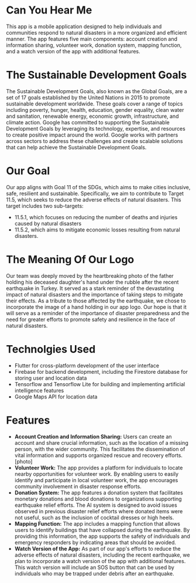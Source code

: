 # Can You Hear Me

This app is a mobile application designed to help individuals and communities respond to natural disasters in a more organized and efficient manner. The app features five main components: account creation and information sharing, volunteer work, donation system, mapping function, and a watch version of the app with additional features.
# The Sustainable Development Goals
 The Sustainable Development Goals, also known as the Global Goals, are a set of 17 goals established by the United Nations in 2015 to promote sustainable development worldwide. These goals cover a range of topics including poverty, hunger, health, education, gender equality, clean water and sanitation, renewable energy, economic growth, infrastructure, and climate action. Google has committed to supporting the Sustainable Development Goals by leveraging its technology, expertise, and resources to create positive impact around the world. Google works with partners across sectors to address these challenges and create scalable solutions that can help achieve the Sustainable Development Goals.

# Our Goal
Our app aligns with Goal 11 of the SDGs, which aims to make cities inclusive, safe, resilient and sustainable. Specifically, we aim to contribute to Target 11.5, which seeks to reduce the adverse effects of natural disasters. This target includes two sub-targets: 
* 11.5.1, which focuses on reducing the number of deaths and injuries caused by natural disasters
* 11.5.2, which aims to mitigate economic losses resulting from natural disasters. 

# The Meaning Of Our Logo
Our team was deeply moved by the heartbreaking photo of the father holding his deceased daughter's hand under the rubble after the recent earthquake in Turkey. It served as a stark reminder of the devastating impact of natural disasters and the importance of taking steps to mitigate their effects. As a tribute to those affected by the earthquake, we chose to incorporate the image of a hand holding in our app logo. Our hope is that it will serve as a reminder of the importance of disaster preparedness and the need for greater efforts to promote safety and resilience in the face of natural disasters.

# Technolgies Used
* Flutter for cross-platform development of the user interface
* Firebase for backend development, including the Firestore database for storing user and location data
* Tensorflow and Tensorflow Lite for building and implementing artificial intelligence features
* Google Maps API for location data

# Features
* **Account Creation and Information Sharing:** Users can create an account and share crucial information, such as the location of a missing person, with the wider community. This facilitates the dissemination of vital information and supports organized rescue and recovery efforts.
[photo]
* **Volunteer Work:** The app provides a platform for individuals to locate nearby opportunities for volunteer work. By enabling users to easily identify and participate in local volunteer work, the app encourages community involvement in disaster response efforts.
* **Donation System:** The app features a donation system that facilitates monetary donations and blood donations to organizations supporting earthquake relief efforts. The AI system is designed to avoid issues observed in previous disaster relief efforts where donated items were not useful, such as the inclusion of cocktail dresses or high heels.
* **Mapping Function:** The app includes a mapping function that allows users to identify buildings that have collapsed during the earthquake. By providing this information, the app supports the safety of individuals and emergency responders by indicating areas that should be avoided.
* **Watch Version of the App:** As part of our app's efforts to reduce the adverse effects of natural disasters, including the recent earthquake, we plan to incorporate a watch version of the app with additional features. This watch version will include an SOS button that can be used by individuals who may be trapped under debris after an earthquake.
